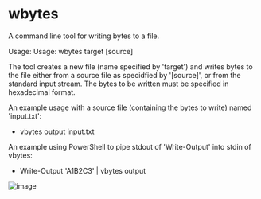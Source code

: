 # wbytes
A command line tool for writing bytes to a file.

Usage: Usage: wbytes target [source]

The tool creates a new file (name specified by 'target') and writes bytes to the file either from a source file as specidfied by '[source]', or from the standard input stream. The bytes to be written must be specified in hexadecimal format.

An example usage with a source file (containing the bytes to write) named 'input.txt':
- vbytes output input.txt

An example using PowerShell to pipe stdout of 'Write-Output' into stdin of vbytes:
- Write-Output 'A1B2C3' | vbytes output

![image](https://user-images.githubusercontent.com/72470804/195346351-699313b3-a313-4224-8586-816d7a959924.png)
